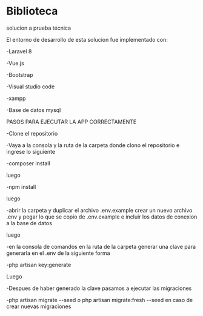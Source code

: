 # Biblioteca
solucion a prueba técnica 

El entorno de desarrollo de esta solucion fue implementado con:

-Laravel 8

-Vue.js

-Bootstrap

-Visual studio code

-xampp

-Base de datos mysql

PASOS PARA EJECUTAR LA APP CORRECTAMENTE

-Clone el repositorio

-Vaya a la consola y la ruta de la carpeta donde clono el repositorio e ingrese lo siguiente

-composer install

luego

-npm install

luego

-abrir la carpeta y duplicar el archivo .env.example
crear un nuevo archivo .env y pegar lo que se copio de .env.example e incluir los datos de conexion a la base de datos
	 
luego

-en la consola de comandos en la ruta de la carpeta generar una clave para generarla en el .env de la siguiente forma

-php artisan key:generate
		 
Luego

-Despues de haber generado la clave pasamos a ejecutar las migraciones

-php artisan migrate --seed o php artisan migrate:fresh --seed en caso de crear nuevas migraciones

